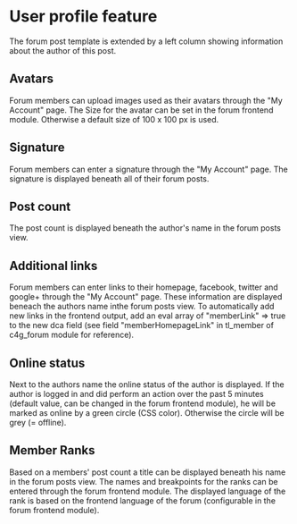 User profile feature
====================

The forum post template is extended by a left column showing information about the author of this post.


## Avatars

Forum members can upload images used as their avatars through the "My Account" page.
The Size for the avatar can be set in the forum frontend module.
Otherwise a default size of 100 x 100 px is used.

## Signature

Forum members can enter a signature through the "My Account" page.
The signature is displayed beneath all of their forum posts.

## Post count

The post count is displayed beneath the author's name in the forum posts view.

## Additional links

Forum members can enter links to their homepage, facebook, twitter and google+ through the "My Account" page.
These information are displayed beneach the authors name inthe forum posts view.
To automatically add new links in the frontend output, add an eval array of "memberLink" => true to the new dca field 
(see field "memberHomepageLink" in tl_member of c4g_forum module for reference).

## Online status

Next to the authors name the online status of the author is displayed.
If the author is logged in and did perform an action over the past 5 minutes (default value, can be changed in the forum frontend module),
he will be marked as online by a green circle (CSS color). Otherwise the circle will be grey (= offline).

## Member Ranks

Based on a members' post count a title can be displayed beneath his name in the forum posts view.
The names and breakpoints for the ranks can be entered through the forum frontend module.
The displayed language of the rank is based on the frontend language of the forum (configurable in the forum frontend module).